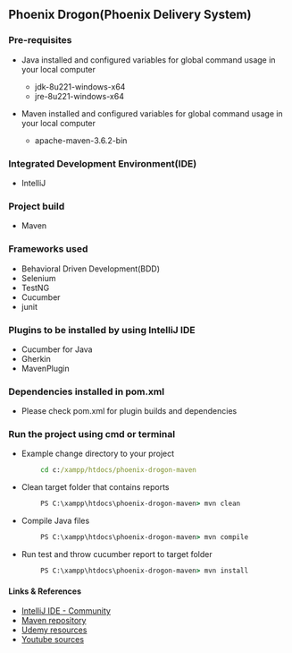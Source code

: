 ## **Phoenix Drogon(Phoenix Delivery System)**

### Pre-requisites
- Java installed and configured variables for global command usage in your local computer
    - jdk-8u221-windows-x64
    - jre-8u221-windows-x64
    
- Maven installed and configured variables for global command usage in your local computer
    - apache-maven-3.6.2-bin
    
### Integrated Development Environment(IDE) 
- IntelliJ

### Project build 
- Maven

### Frameworks used 
- Behavioral Driven Development(BDD)
- Selenium 
- TestNG 
- Cucumber
- junit

### Plugins to be installed by using IntelliJ IDE
- Cucumber for Java
- Gherkin
- MavenPlugin

### Dependencies installed in pom.xml
* Please check pom.xml for plugin builds and dependencies

### Run the project using cmd or terminal
- Example change directory to your project
```cmd
        cd c:/xampp/htdocs/phoenix-drogon-maven
```
- Clean target folder that contains reports  
```cmd
        PS C:\xampp\htdocs\phoenix-drogon-maven> mvn clean
```
- Compile Java files
```cmd
        PS C:\xampp\htdocs\phoenix-drogon-maven> mvn compile
```
- Run test and throw cucumber report to target folder  
```cmd
        PS C:\xampp\htdocs\phoenix-drogon-maven> mvn install
```

#### Links & References
* [IntelliJ IDE - Community](https://www.jetbrains.com/idea/download/#section=windows)
* [Maven repository](https://mvnrepository.com/)
* [Udemy resources](https://www.udemy.com/course/cucumber-with-selenium/learn/lecture/5966568#overview)
* [Youtube sources](https://www.youtube.com/executeautomation)